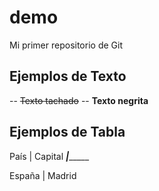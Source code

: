 # demo
Mi primer repositorio de Git

## Ejemplos de Texto
-- ~~Texto tachado~~
-- **Texto negrita**

## Ejemplos de Tabla
País     |     Capital
_________|______________

España   |     Madrid